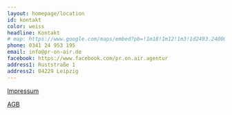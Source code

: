 ```yaml
---
layout: homepage/location
id: kontakt
color: weiss
headline: Kontakt
# map: https://www.google.com/maps/embed?pb=!1m18!1m12!1m3!1d2493.2400085515346!2d12.338510051650331!3d51.32510517950532!2m3!1f0!2f0!3f0!3m2!1i1024!2i768!4f13.1!3m3!1m2!1s0x47a6f77660d42175%3A0x4f54f5b153a701f7!2sHolbeinstra%C3%9Fe+29%2C+04229+Leipzig%2C+Germany!5e0!3m2!1sen!2sau!4v1543113166013
phone: 0341 24 953 195
email: info@pr-on-air.de
facebook: https://www.facebook.com/pr.on.air.agentur
address1: Ruststraße 1
address2: 04229 Leipzig
---
```


[Impressum](/impressum)

[AGB](/agb)
